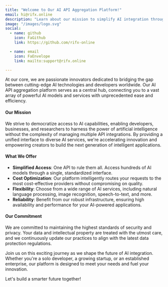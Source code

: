 ```yaml
---
title: "Welcome to Our AI API Aggregation Platform!"
email: hi@rifx.online
description: "Learn about our mission to simplify AI integration through our comprehensive API aggregation platform"
image: "/images/logo.svg"
social:
  - name: github
    icon: FaGithub
    link: https://github.com/rifx-online

  - name: email
    icon: FaEnvelope
    link: mailto:support@rifx.online

---
```


At our core, we are passionate innovators dedicated to bridging the gap between cutting-edge AI technologies and developers worldwide. Our AI API aggregation platform serves as a central hub, connecting you to a vast array of powerful AI models and services with unprecedented ease and efficiency.

#### Our Mission

We strive to democratize access to AI capabilities, enabling developers, businesses, and researchers to harness the power of artificial intelligence without the complexity of managing multiple API integrations. By providing a unified interface to diverse AI services, we're accelerating innovation and empowering creators to build the next generation of intelligent applications.

#### What We Offer

- **Simplified Access**: One API to rule them all. Access hundreds of AI models through a single, standardized interface.
- **Cost Optimization**: Our platform intelligently routes your requests to the most cost-effective providers without compromising on quality.
- **Flexibility**: Choose from a wide range of AI services, including natural language processing, image recognition, speech-to-text, and more.
- **Reliability**: Benefit from our robust infrastructure, ensuring high availability and performance for your AI-powered applications.

#### Our Commitment

We are committed to maintaining the highest standards of security and privacy. Your data and intellectual property are treated with the utmost care, and we continuously update our practices to align with the latest data protection regulations.

Join us on this exciting journey as we shape the future of AI integration. Whether you're a solo developer, a growing startup, or an established enterprise, our platform is designed to meet your needs and fuel your innovation.

Let's build a smarter future together!
